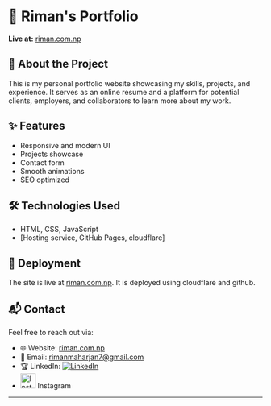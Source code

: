 # 📌 Riman's Portfolio  
**Live at:** [riman.com.np](https://riman.com.np)  

## 🚀 About the Project  
This is my personal portfolio website showcasing my skills, projects, and experience. It serves as an online resume and a platform for potential clients, employers, and collaborators to learn more about my work.  

## ✨ Features  
- Responsive and modern UI  
- Projects showcase  
- Contact form  
- Smooth animations  
- SEO optimized  

## 🛠 Technologies Used  
- HTML, CSS, JavaScript 
- [Hosting service, GitHub Pages, cloudflare]  


## 🚀 Deployment  
The site is live at [riman.com.np](https://riman.com.np). It is deployed using cloudflare and github.  

## 📬 Contact  
Feel free to reach out via:  
- 🌐 Website: [riman.com.np](https://riman.com.np)  
- 📧 Email: rimanmaharjan7@gmail.com
- 🏆 LinkedIn: [![LinkedIn](https://link-to-linkedin-logo-image)](https://www.linkedin.com/in/rimanmaharjan7/)
-  <a href="https://www.instagram.com/riman_maharjan7/"><img src="https://upload.wikimedia.org/wikipedia/commons/5/58/Instagram-Icon.png" width="30" height="30" alt="Instagram" /></a> Instagram

---

